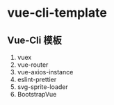# vue-cli-template

## Vue-Cli 模板
1. vuex
2. vue-router
3. vue-axios-instance
4. eslint-prettier
5. svg-sprite-loader
6. BootstrapVue

